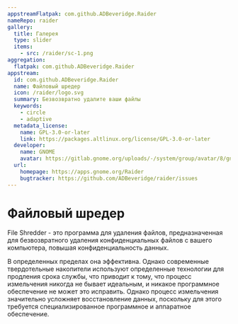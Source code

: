 ```yaml
---
appstreamFlatpak: com.github.ADBeveridge.Raider
nameRepo: raider
gallery:
  title: Галерея
  type: slider
  items:
    - src: /raider/sc-1.png
aggregation:
  flatpak: com.github.ADBeveridge.Raider
appstream:
  id: com.github.ADBeveridge.Raider
  name: Файловый шредер
  icon: /raider/logo.svg
  summary: Безвозвратно удалите ваши файлы
  keywords:
    - circle
    - adaptive
  metadata_license:
    name: GPL-3.0-or-later
    link: https://packages.altlinux.org/license/GPL-3.0-or-later
  developer:
    name: GNOME
    avatar: https://gitlab.gnome.org/uploads/-/system/group/avatar/8/gnomelogo.png?width=48
  url:
    homepage: https://apps.gnome.org/Raider
    bugtracker: https://github.com/ADBeveridge/raider/issues
---
```


# Файловый шредер

File Shredder - это программа для удаления файлов, предназначенная для безвозвратного удаления конфиденциальных файлов с вашего компьютера, повышая конфиденциальность данных.

В определенных пределах она эффективна. Однако современные твердотельные накопители используют определенные технологии для продления срока службы, что приводит к тому, что процесс измельчения никогда не бывает идеальным, и никакое программное обеспечение не может это исправить. Однако процесс измельчения значительно усложняет восстановление данных, поскольку для этого требуется специализированное программное и аппаратное обеспечение.

<AGWGallery />

<!--@include: @apps/_parts/install/content-flatpak.md-->
